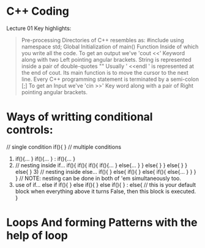 # C++ Coding
Lecture 01 Key highlights:
  > Pre-processing Directories of C++ resembles as:
  #include<iostream>
  using namespace std;
  > Global Initialization of main() Function
    Inside of which you write all the code.
  > To get an output we've 'cout <<' Keyword along with two Left pointing angular brackets.
    String is represented inside a pair of double-quotes ""
  > Usually ' <<endl ' is represented at the end of cout. Its main function is to move the cursor to the next line.
  > Every C++ programming statement is terminated by a semi-colon [;]
  > To get an Input we've 'cin >>' Key word along with a pair of Right pointing angular brackets.  


# Ways of writting conditional controls:
// single condition
  if(){
  }
// multiple conditions
  1) if(){...
    }
    if(){...
    }
    :
    if(){...
    }
  2) //  nesting inside if...
    if(){
      if(){
        if(){
          if(){...
          }
          else{...
          }
        }
        else{
        }
      }
      else{
      }
    }
    else{
    }
    3) // nesting inside else...
    if(){
    }
    else{
      if(){
      }
      else{
        if(){
          else{...
          }
        }
      }
    }
  // NOTE: nesting can be done in both of 'em simultaneously too.
  4) use of if... else if
    if(){
    }
    else if(){
    }
    else if(){
    }
    :
    else{ // this is your default block when everything above it turns False, then this block is executed.
    }

  # Loops And forming Patterns with the help of loop